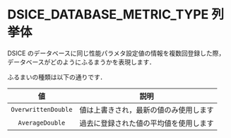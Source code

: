 # DSICE_DATABASE_METRIC_TYPE 列挙体

DSICE のデータベースに同じ性能パラメタ設定値の情報を複数回登録した際，データベースがどのようにふるまうかを表現します．

ふるまいの種類は以下の通りです．

|値|説明|
|:-:|:-:|
|`OverwrittenDouble`|値は上書きされ，最新の値のみ使用します|
|`AverageDouble`|過去に登録された値の平均値を使用します|
